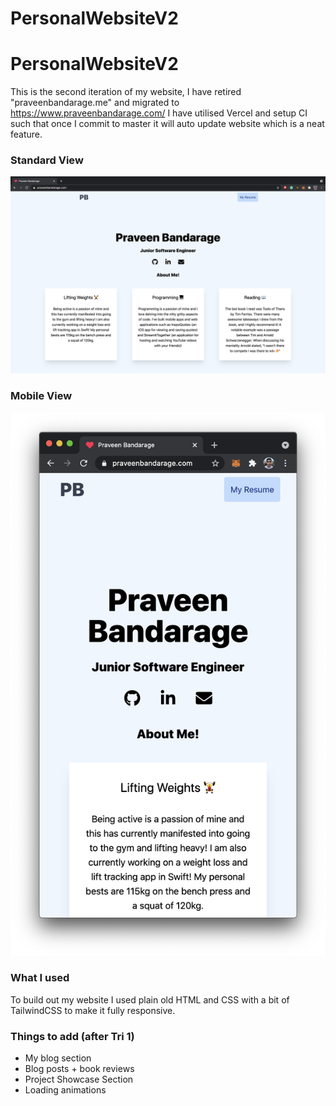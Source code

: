 # PersonalWebsiteV2

# PersonalWebsiteV2

This is the second iteration of my website, I have retired "praveenbandarage.me" and migrated to https://www.praveenbandarage.com/ I have utilised Vercel and setup CI such that once I commit to master it will auto update website which is a neat feature.

### Standard View

![Laptop View](public/img/laptopview.png)

### Mobile View

![Phone View](public/img/mobileview.png)


### What I used

To build out my website I used plain old HTML and CSS with a bit of TailwindCSS to make it fully responsive. 



### Things to add (after Tri 1)

- My blog section 
- Blog posts + book reviews
- Project Showcase Section 
- Loading animations
